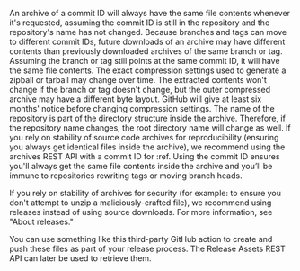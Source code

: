 An archive of a commit ID will always have the same file contents whenever it's requested, assuming the commit ID is still in the repository and the repository's name has not changed.
Because branches and tags can move to different commit IDs, future downloads of an archive may have different contents than previously downloaded archives of the same branch or tag. Assuming the branch or tag still points at the same commit ID, it will have the same file contents.
The exact compression settings used to generate a zipball or tarball may change over time. The extracted contents won't change if the branch or tag doesn't change, but the outer compressed archive may have a different byte layout. GitHub will give at least six months' notice before changing compression settings.
The name of the repository is part of the directory structure inside the archive. Therefore, if the repository name changes, the root directory name will change as well.
If you rely on stability of source code archives for reproducibility (ensuring you always get identical files inside the archive), we recommend using the archives REST API with a commit ID for :ref. Using the commit ID ensures you'll always get the same file contents inside the archive and you’ll be immune to repositories rewriting tags or moving branch heads.

If you rely on stability of archives for security (for example: to ensure you don't attempt to unzip a maliciously-crafted file), we recommend using releases instead of using source downloads. For more information, see "About releases."

You can use something like this third-party GitHub action to create and push these files as part of your release process. The Release Assets REST API can later be used to retrieve them.
